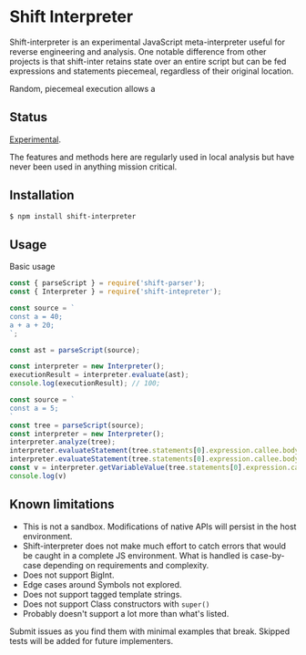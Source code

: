 # Shift Interpreter

Shift-interpreter is an experimental JavaScript meta-interpreter useful for reverse engineering and analysis. One notable difference from other projects is that shift-inter retains state over an entire script but can be fed expressions and statements piecemeal, regardless of their original location.

Random, piecemeal execution allows a 


## Status

[Experimental](http://nodejs.org/api/documentation.html#documentation_stability_index).

The features and methods here are regularly used in local analysis but have never been used in anything mission critical.

## Installation

```sh
$ npm install shift-interpreter
```

## Usage

Basic usage

```js
const { parseScript } = require('shift-parser');
const { Interpreter } = require('shift-intepreter');

const source = `
const a = 40;
a + a + 20;
`;

const ast = parseScript(source);

const interpreter = new Interpreter();
executionResult = interpreter.evaluate(ast);
console.log(executionResult); // 100;
```

```js
const source = `
const a = 5;
`
const tree = parseScript(source);
const interpreter = new Interpreter();
interpreter.analyze(tree);
interpreter.evaluateStatement(tree.statements[0].expression.callee.body.statements[0]);
interpreter.evaluateStatement(tree.statements[0].expression.callee.body.statements[1].elements[1].method.body.statements[0]);
const v = interpreter.getVariableValue(tree.statements[0].expression.callee.body.statements[1].elements[1].method.body.statements[0].declaration.declarators[0].binding)
console.log(v)
```

## Known limitations

- This is not a sandbox. Modifications of native APIs will persist in the host environment.
- Shift-interpreter does not make much effort to catch errors that would be caught in a complete JS environment. What is handled is case-by-case depending on requirements and complexity.
- Does not support BigInt.
- Edge cases around Symbols not explored.
- Does not support tagged template strings.
- Does not support Class constructors with `super()`
- Probably doesn't support a lot more than what's listed.

Submit issues as you find them with minimal examples that break. Skipped tests will be added for future implementers.






